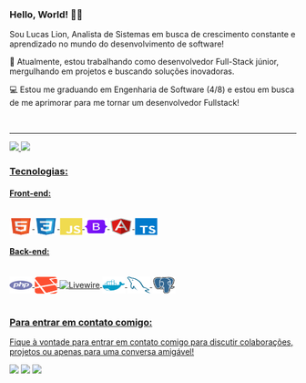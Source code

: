 ### Hello, World! 🧙‍♂️

Sou Lucas Lion, Analista de Sistemas em busca de crescimento constante e aprendizado no mundo do desenvolvimento de software!

🔭 Atualmente, estou trabalhando como desenvolvedor Full-Stack júnior, mergulhando em projetos e buscando soluções inovadoras.

💻 Estou me graduando em Engenharia de Software (4/8) e estou em busca de me aprimorar para me tornar um desenvolvedor Fullstack!

<br>

<hr>

<div align="start">
  <a href="https://github.com/Lucas-Lion">
  <img height="160em" src="https://github-readme-stats.vercel.app/api?username=Lucas-Lion&show_icons=true&theme=dark&include_all_commits=true&count_private=true"/>
  <img height="160em" src="https://github-readme-stats.vercel.app/api/top-langs/?username=Lucas-Lion&layout=compact&langs_count=7&theme=dark"/>
</div>

### Tecnologias:

#### Front-end:
<div style="display: inline_block"><br>
  <img align="center" alt="HTML" height="30" width="40" src="https://raw.githubusercontent.com/devicons/devicon/master/icons/html5/html5-original.svg">
  <img align="center" alt="CSS" height="30" width="40" src="https://raw.githubusercontent.com/devicons/devicon/master/icons/css3/css3-original.svg">
  <img align="center" alt="JavaScript" height="30" width="40" src="https://raw.githubusercontent.com/devicons/devicon/master/icons/javascript/javascript-plain.svg">
  <img align="center" alt="Bootstrap" height="30" width="40" src="https://raw.githubusercontent.com/devicons/devicon/master/icons/bootstrap/bootstrap-original.svg">
  <img align="center" alt="Angular" height="30" width="40" src="https://raw.githubusercontent.com/devicons/devicon/master/icons/angularjs/angularjs-original.svg">
  <img align="center" alt="Typescript" height="30" width="40" src="https://raw.githubusercontent.com/devicons/devicon/master/icons/typescript/typescript-original.svg">
</div>

#### Back-end:
<div style="display: inline_block"><br>
  <img align="center" alt="Php" height="30" width="40" src="https://raw.githubusercontent.com/devicons/devicon/master/icons/php/php-plain.svg">
  <img align="center" alt="Laravel" height="30" width="40" src="https://raw.githubusercontent.com/devicons/devicon/master/icons/laravel/laravel-plain.svg">
  <img align="center" alt="Livewire" height="30" width="40" src="https://github.com/bestofjs/bestofjs-webui/blob/master/public/logos/livewire.svg">
  <img align="center" alt="Docker" height="30" width="40" src="https://raw.githubusercontent.com/devicons/devicon/master/icons/docker/docker-plain.svg">
  <img align="center" alt="MySql" height="30" width="40" src="https://raw.githubusercontent.com/devicons/devicon/master/icons/mysql/mysql-original.svg">
  <img align="center" alt="Postgresql" height="30" width="40" src="https://raw.githubusercontent.com/devicons/devicon/master/icons/postgresql/postgresql-original.svg">
</div>

<br>

### Para entrar em contato comigo:

Fique à vontade para entrar em contato comigo para discutir colaborações, projetos ou apenas para uma conversa amigável!

<div> 
 <a href="https://www.instagram.com/lucas_lionv/" target="_blank"><img src="https://img.shields.io/badge/-Instagram-%23E4405F?style=for-the-badge&logo=instagram&logoColor=white" target="_blank"></a> 
 <a href="https://www.linkedin.com/in/lucas-lion-122b15189/" target="_blank"><img src="https://img.shields.io/badge/-LinkedIn-%230077B5?style=for-the-badge&logo=linkedin&logoColor=white" target="_blank"></a> 
 <a href = "mailto:lucaslion350@gmail.com"><img src="https://img.shields.io/badge/-Gmail-%23333?style=for-the-badge&logo=gmail&logoColor=white" target="_blank"></a>
</div>
